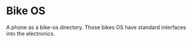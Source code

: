 # Bike OS

A phone as a bike-os directory.  Those bikes OS have standard interfaces into the electronics.

